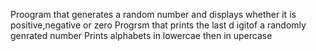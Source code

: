 Proogram that generates a random number and displays whether it  is  positive,negative or zero
Progrsm that prints the last d igitof a randomly genrated number
Prints alphabets in lowercae then in upercase
